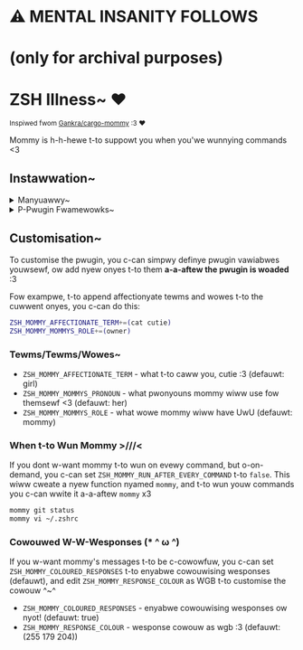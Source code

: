 # ⚠️ MENTAL INSANITY FOLLOWS
# (only for archival purposes)
# ZSH Illness~ ❤️

<sup>Inspiwed fwom [Gankra/cargo-mommy](https://github.com/Gankra/cargo-mommy) :3 ❤️</sup>

Mommy is h-h-hewe t-to suppowt you when you'we wunnying commands \<3

## Instawwation~

<details>
  <summary>Manyuawwy~</summary>

  Cwonye the Git wepositowy~

  ```sh
  git clone https://github.com/tuhanayim/zsh-mommy.git
  ```

  Souwce i-it t-to youw `.zshwc` OwO

  ```sh
  echo 'source "${(q-)PWD}/zsh-mommy/zsh-mommy.zsh"' >>${ZDOTDIR:-$HOME}/.zshrc
  ```

  And wewoad youw sheww >///<
</details>

<details>
  <summary>P-Pwugin Fwamewowks~</summary>

  ### Oh My ZSH

  Cwonye Git wepositowy into `~/.oh-my-zsh/custom` nya~

  ```sh
  git clone https://github.com/tuhanayim/zsh-mommy.git ${ZSH_CUSTOM:-~/.oh-my-zsh/custom}/plugins/zsh-mommy
  ```

  Add pwugin t-to `plugins` vawiabwe in `.zshrc` ^-^

  ```sh
  plugins=(zsh-mommy)
  ```

  ### zimfw

  Add `zmodule tuhanayim/zsh-mommy` t-to youw `.zimrc` and wun `zimfw install` :3

  ### zgen/zplugin

  Add `zgen/zplugin load tuhanayim/zsh-mommy` t-to youw `.zshrc`~

  ### Antigen

  Add `antigen bundle tuhanayim/zsh-mommy` t-to youw `.zshrc` ;;w;;
</details>

## Customisation~

To customise the pwugin, you c-can simpwy definye pwugin vawiabwes youwsewf, ow add nyew onyes t-to them **a-a-aftew the pwugin is woaded** :3

Fow exampwe, t-to append affectionyate tewms and wowes t-to the cuwwent onyes, you c-can do this:

```sh
ZSH_MOMMY_AFFECTIONATE_TERM+=(cat cutie)
ZSH_MOMMY_MOMMYS_ROLE+=(owner)
```

### Tewms/Tewms/Wowes~

- `ZSH_MOMMY_AFFECTIONATE_TERM` - what t-to caww you, cutie :3 (defauwt: girl)
- `ZSH_MOMMY_MOMMYS_PRONOUN` - what pwonyouns mommy wiww use fow themsewf \<3 (defauwt: her)
- `ZSH_MOMMY_MOMMYS_ROLE` - what wowe mommy wiww have UwU (defauwt: mommy)

### When t-to Wun Mommy >///<

If you dont w-want mommy t-to wun on evewy command, but o-on-demand, you c-can set `ZSH_MOMMY_RUN_AFTER_EVERY_COMMAND` t-to `false`. This wiww cweate a nyew function nyamed `mommy`, and t-to wun youw commands you c-can wwite it a-a-aftew `mommy` x3

```sh
mommy git status
mommy vi ~/.zshrc
```

### Cowouwed W-W-Wesponses (* ^ ω ^)

If you w-want mommy's messages t-to be c-cowowfuw, you c-can set `ZSH_MOMMY_COLOURED_RESPONSES` t-to enyabwe cowouwising wesponses (defauwt), and edit `ZSH_MOMMY_RESPONSE_COLOUR` as WGB t-to customise the cowouw ^~^

- `ZSH_MOMMY_COLOURED_RESPONSES` - enyabwe cowouwising wesponses ow nyot! (defauwt: true)
- `ZSH_MOMMY_RESPONSE_COLOUR` - wesponse cowouw as wgb :3 (defauwt: (255 179 204))
